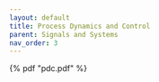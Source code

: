 ```yaml
---
layout: default
title: Process Dynamics and Control
parent: Signals and Systems
nav_order: 3
---
```


 {% pdf "pdc.pdf" %}

